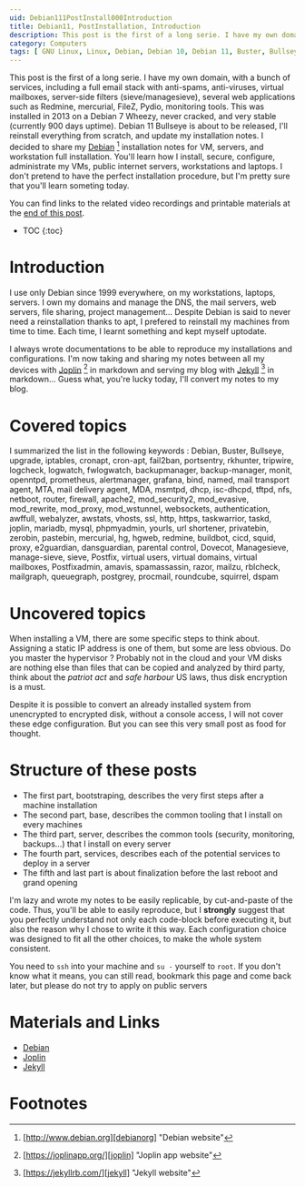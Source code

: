 ```yaml
---
uid: Debian111PostInstall000Introduction
title: Debian11, PostInstallation, Introduction
description: This post is the first of a long serie. I have my own domain, with a bunch of services, including a full email stack with anti-spams, anti-viruses, virtual mailboxes, server-side filters (sieve/managesieve), several web applications such as Redmine, mercurial, FileZ, Pydio, monitoring tools. I'll reinstall everything from scratch, and update my installation notes. You'll learn how I install, secure, configure, administrate my VMs, public internet servers, workstations and laptops.
category: Computers
tags: [ GNU Linux, Linux, Debian, Debian 10, Debian 11, Buster, Bullseye, Server, Installation, Upgrade, IPTables, CronApt, Fail2Ban, PortSentry, RKHunter, Tripwire, Logcheck, Logwatch, FWLogwatch, BackupManager, Monit, OpenNTPd, Prometheus, AlertManager, Grafana, Bind, Named, Mail Transport Agent, MTA, Mail Delivery Agent, MDA, mSMTPd, DHCP, isc-DHCPd, TFTPd, NFS, NetBoot, Router, Firewall, Apache2, mod_security2, mod_evasive, mod_rewrite, mod_proxy, mod_wstunnel, WebSockets, Authentication, Awffull, Webalyzer, Awstats, VHosts, SSL, HTTP, HTTPs, Taskwarrior, Taskd, Joplin, Mariadb, Mysql, PHPMyadmin, YOURLS, URL Shortener, Shortener, PrivateBin, ZeroBin, PasteBin, Mercurial, Hg, HgWeb, Redmine, Buildbot, CICD, Squid, Proxy, e2Guardian, DansGuardian, Parental Control, Control, Dovecot, ManageSieve,Sieve, Postfix, Virtual Users, Virtual Domains, Virtual Mailboxes, Virtual Email, Users, Domains, Mailboxes, Email, PostfixAdmin, Amavis, SpamAssassin, Razor, PyZor, Mailzu, RBLCheck, MailGraph, QueueGraph, PostGrey, Procmail, Roundcube, Squirrel, DSpam ]
---
```


This post is the first of a long serie. I have my own domain, with a bunch of services, including a full email stack with anti-spams, anti-viruses, virtual mailboxes, server-side filters (sieve/managesieve), several web applications such as Redmine, mercurial, FileZ, Pydio, monitoring tools. This was installed in 2013 on a Debian 7 Wheezy, never cracked, and very stable (currently 900 days uptime). Debian 11 Bullseye is about to be released, I'll reinstall everything from scratch, and update my installation notes. I decided to share my [Debian][debianorg] [^1] installation notes for VM, servers, and workstation full installation. You'll learn how I install, secure, configure, administrate my VMs, public internet servers, workstations and laptops. I don't pretend to have the perfect installation procedure, but I'm pretty sure that you'll learn someting today.

You can find links to the related video recordings and printable materials at the [end of this post](#materials-and-links).

* TOC
{:toc}

# Introduction

I use only Debian since 1999 everywhere, on my workstations, laptops, servers. I own my domains and manage the DNS, the mail servers, web servers, file sharing, project management... Despite Debian is said to never need a reinstallation thanks to apt, I prefered to reinstall my machines from time to time. Each time, I learnt something and kept myself uptodate.

I always wrote documentations to be able to reproduce my installations and configurations. I'm now taking and sharing my notes between all my devices with [Joplin][Joplin] [^2] in markdown and serving my blog with [Jekyll][Jekyll] [^3] in markdown... Guess what, you're lucky today, I'll convert my notes to my blog. 

# Covered topics

I summarized the list in the following keywords :
Debian, Buster, Bullseye, upgrade, iptables, cronapt, cron-apt, fail2ban, portsentry, rkhunter, tripwire, logcheck, logwatch, fwlogwatch, backupmanager, backup-manager, monit, openntpd, prometheus, alertmanager, grafana, bind, named, mail transport agent, MTA, mail delivery agent, MDA, msmtpd, dhcp, isc-dhcpd, tftpd, nfs, netboot, router, firewall, apache2, mod_security2, mod_evasive, mod_rewrite, mod_proxy, mod_wstunnel, websockets, authentication, awffull, webalyzer, awstats, vhosts, ssl, http, https, taskwarrior, taskd, joplin, mariadb, mysql, phpmyadmin, yourls, url shortener, privatebin, zerobin, pastebin, mercurial, hg, hgweb, redmine, buildbot, cicd, squid, proxy, e2guardian, dansguardian, parental control, Dovecot, Managesieve, manage-sieve, sieve, Postfix, virtual users, virtual domains, virtual mailboxes, Postfixadmin, amavis, spamassassin, razor, mailzu, rblcheck, mailgraph, queuegraph, postgrey, procmail, roundcube, squirrel, dspam

# Uncovered topics

When installing a VM, there are some specific steps to think about. Assigning a static IP address is one of them, but some are less obvious. Do you master the hypervisor ? Probably not in the cloud and your VM disks are nothing else than files that can be copied and analyzed by third party, think about the *patriot act* and *safe harbour* US laws, thus disk encryption is a must.

Despite it is possible to convert an already installed system from unencrypted to encrypted disk, without a console access, I will not cover these edge configuration. But you can see this very small post as food for thought.

# Structure of these posts

- The first part, bootstraping, describes the very first steps after a machine installation
- The second part, base, describes the common tooling that I install on every machines
- The third part, server, describes the common tools (security, monitoring, backups...) that I install on every server
- The fourth part, services, describes each of the potential services to deploy in a server
- The fifth and last part is about finalization before the last reboot and grand opening

I'm lazy and wrote my notes to be easily replicable, by cut-and-paste of the code. Thus, you'll be able to easily reproduce, but I **strongly** suggest that you perfectly understand not only each code-block before executing it, but also the reason why I chose to write it this way. Each configuration choice was designed to fit all the other choices, to make the whole system consistent.

You need to `ssh` into your machine and `su -` yourself to `root`. If you don't know what it means, you can still read, bookmark this page and come back later, but please do not try to apply on public servers

# Materials and Links

- [Debian][debianorg]
- [Joplin][joplin]
- [Jekyll][jekyll]

# Footnotes

[debianorg]: http://www.debian.org "Debian website"
[^1]: [http://www.debian.org][debianorg] "Debian website"

[joplin]: https://joplinapp.org/ "Joplin app website"
[^2]: [https://joplinapp.org/][joplin] "Joplin app website"

[jekyll]: https://jekyllrb.com/ "Jekyll website"
[^3]: [https://jekyllrb.com/][jekyll] "Jekyll website"
